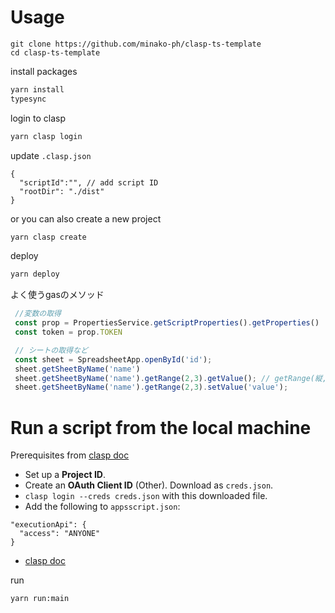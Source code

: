 # Usage

```
git clone https://github.com/minako-ph/clasp-ts-template 
cd clasp-ts-template
```

install packages
```bash
yarn install
typesync
```

login to clasp
```bash
yarn clasp login
```

update `.clasp.json`
```
{
  "scriptId":"", // add script ID
  "rootDir": "./dist"
}
```

or you can also create a new project
```bash
yarn clasp create
```

deploy
```bash
yarn deploy
```

よく使うgasのメソッド
```js
 //変数の取得
 const prop = PropertiesService.getScriptProperties().getProperties()
 const token = prop.TOKEN

 // シートの取得など
 const sheet = SpreadsheetApp.openById('id');
 sheet.getSheetByName('name')
 sheet.getSheetByName('name').getRange(2,3).getValue(); // getRange(縦, 横)
 sheet.getSheetByName('name').getRange(2,3).setValue('value');
```

# Run a script from the local machine

Prerequisites from [clasp doc](https://github.com/google/clasp/blob/master/docs/run.md)  

- Set up a **Project ID**.
- Create an **OAuth Client ID** (Other). Download as `creds.json`.
- `clasp login --creds creds.json` with this downloaded file. 
- Add the following to `appsscript.json`:
```
"executionApi": {
  "access": "ANYONE"
}
```

- [clasp doc](https://github.com/google/clasp/blob/master/docs/run.md)  

run
```bash
yarn run:main
```
